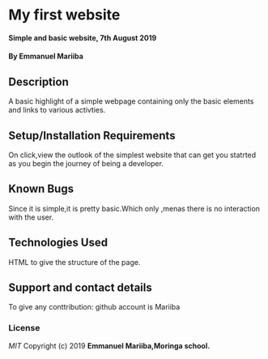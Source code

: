# My first website
#### Simple and basic website, 7th August 2019
#### By **Emmanuel Mariiba**
## Description
A basic highlight of a simple webpage containing only the basic elements and links to various activties.
## Setup/Installation Requirements

On click,view the outlook of the simplest website that can get you statrted as you begin the journey of being a developer.

## Known Bugs
Since it is simple,it is pretty basic.Which only ,menas there is no interaction with the user.
## Technologies Used
HTML to give the structure of the page.
## Support and contact details
To give any conttribution:
github account is Mariiba 
### License
*MIT*
Copyright (c) 2019 **Emmanuel Mariiba,Moringa school.**
